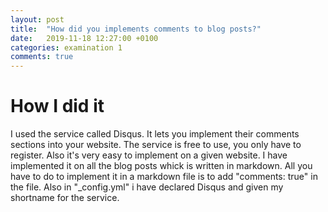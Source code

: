 ```yaml
---
layout: post
title:  "How did you implements comments to blog posts?"
date:   2019-11-18 12:27:00 +0100
categories: examination 1
comments: true
---
```

# How I did it
I used the service called Disqus. It lets you implement their comments sections into your website. The service is free to use, you only have to register. Also it's very easy to implement on a given website. I have implemented it on all the blog posts whick is written in markdown. All you have to do to implement it in a markdown file is to add "comments: true" in the file. Also in "_config.yml" i have declared Disqus and given my shortname for the service.